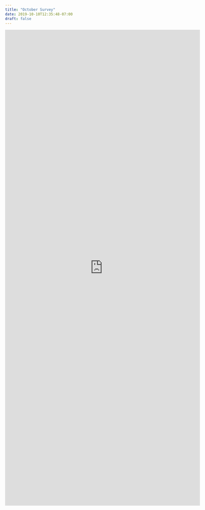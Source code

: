 ```yaml
---
title: "October Survey"
date: 2019-10-10T12:35:48-07:00
draft: false
---
```


<iframe src="https://docs.google.com/forms/d/e/1FAIpQLSfPx2Nbd73AeAphs7VAwNoPmEVH4GH2-khiTAAMoHxjPMBVEA/viewform?embedded=true" width="640" height="1560" frameborder="0" marginheight="0" marginwidth="0">Loading…</iframe>
